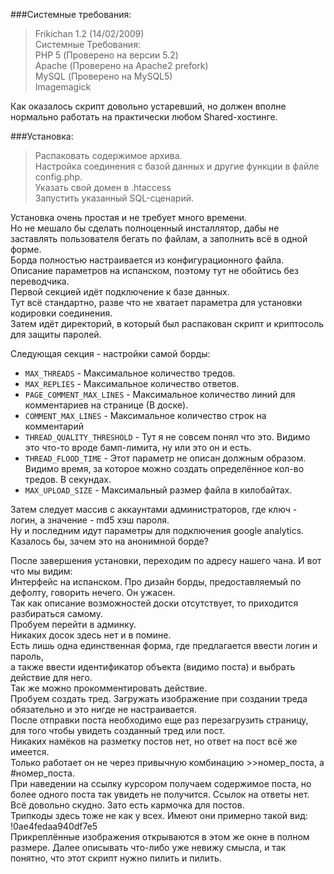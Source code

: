 ###Системные требования:

>Frikichan 1.2 (14/02/2009)<br />
> Системные Требования:<br />
> PHP 5 (Проверено на версии 5.2)<br />
> Apache (Проверено на Apache2 prefork)<br />
> MySQL (Проверено на MySQL5)<br />
> Imagemagick<br />

Как оказалось скрипт довольно устаревший, но должен вполне нормально работать на практически любом Shared-хостинге.<br />

###Установка:
>Распаковать содержимое архива.<br />
>Настройка соединения с базой данных и другие функции в файле config.php.<br />
>Указать свой домен в .htaccess<br />
>Запустить указанный SQL-сценарий.<br />

Установка очень простая и не требует много времени.<br />
Но не мешало бы сделать полноценный инсталлятор, дабы не заставлять пользователя бегать по файлам, а заполнить всё в одной форме.<br />
Борда полностью настраивается из конфигурационного файла.<br />
Описание параметров на испанском, поэтому тут не обойтись без переводчика.<br />
Первой секцией идёт подключение к базе данных.<br />
Тут всё стандартно, разве что не хватает параметра для установки кодировки соединения.<br />
Затем идёт директорий, в который был распакован скрипт и криптосоль для защиты паролей.<br />

Следующая секция - настройки самой борды:

* `MAX_THREADS` - Максимальное количество тредов.
* `MAX_REPLIES` - Максимальное количество ответов.
* `PAGE_COMMENT_MAX_LINES` - Максимальное количество линий для комментариев на странице (В доске).
* `COMMENT_MAX_LINES` - Максимальное количество строк на комментарий
* `THREAD_QUALITY_THRESHOLD` - Тут я не совсем понял что это. Видимо это что-то вроде бамп-лимита, ну или это он и есть.
* `THREAD_FLOOD_TIME` - Этот параметр не описан должным образом. Видимо время, за которое можно создать определённое кол-во тредов. В секундах.
* `MAX_UPLOAD_SIZE` - Максимальный размер файла в килобайтах.

Затем следует массив с аккаунтами администраторов, где ключ - логин, а значение - md5 хэш пароля.<br />
Ну и последним идут параметры для подключения google analytics. Казалось бы, зачем это на анонимной борде?

После завершения установки, переходим по адресу нашего чана. И вот что мы видим:<br />
Интерфейс на испанском. Про дизайн борды, предоставляемый по дефолту, говорить нечего. Он ужасен.<br />
Так как описание возможностей доски отсутствует, то приходится разбираться самому.<br />
Пробуем перейти в админку.<br />
Никаких досок здесь нет и в помине. <br />
Есть лишь одна единственная форма, где предлагается ввести логин и пароль, <br />
а также ввести идентификатор объекта (видимо поста) и выбрать действие для него.<br />
Так же можно прокомментировать действие.<br />
Пробуем создать тред. Загружать изображение при создании треда обязательно и это нигде не настраивается.<br />
После отправки поста необходимо еще раз перезагрузить страницу, для того чтобы увидеть созданный тред или пост.<br />
Никаких намёков на разметку постов нет, но ответ на пост всё же имеется. <br />
Только работает он не через привычную комбинацию \>\>номер\_поста, а \#номер\_поста.<br />
При наведении на ссылку курсором получаем содержимое поста, но более одного поста так увидеть не получится. Ссылок на ответы нет.<br />
Всё довольно скудно. Зато есть кармочка для постов.<br />
Трипкоды здесь тоже не как у всех. Имеют они примерно такой вид: !0ae4fedaa940df7e5<br />
Прикреплённые изображения открываются в этом же окне в полном размере. 
Далее описывать что-либо уже невижу смысла, и так понятно, что этот скрипт нужно пилить и пилить.